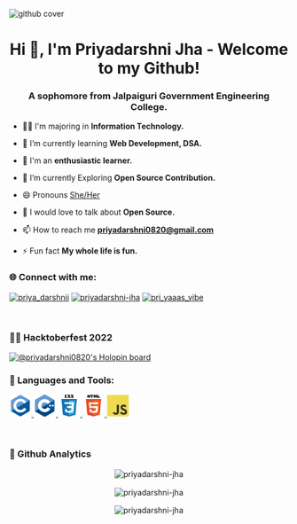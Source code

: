![github cover](https://user-images.githubusercontent.com/112426243/197120845-88a68077-06c1-4033-aca7-0d7e01775fde.jpg)

<h1 align="center">Hi 👋, I'm Priyadarshni Jha - Welcome to my Github!</h1>
<h3 align="center">A sophomore from Jalpaiguri Government Engineering College.</h3>

- 👨‍💻 I'm majoring in **Information Technology.**

- 🌱 I’m currently learning **Web Development, DSA.**

- 👀 I'm an **enthusiastic learner.**

- 🔭 I’m currently Exploring **Open Source Contribution.**

- 😄 Pronouns [She/Her](She/Her)

- 💬 I would love to talk about **Open Source.**

- 📫 How to reach me **priyadarshni0820@gmail.com**

- ⚡ Fun fact **My whole life is fun.**

<h3 align="left">
🌐 Connect with me:</h3>
<p align="left">
<a href="https://twitter.com/priya_darshnii" target="blank"><img align="center" src="https://raw.githubusercontent.com/rahuldkjain/github-profile-readme-generator/master/src/images/icons/Social/twitter.svg" alt="priya_darshnii" height="30" width="40" /></a>
<a href="https://linkedin.com/in/priyadarshni-jha" target="blank"><img align="center" src="https://raw.githubusercontent.com/rahuldkjain/github-profile-readme-generator/master/src/images/icons/Social/linked-in-alt.svg" alt="priyadarshni-jha" height="30" width="40" /></a>
<a href="https://instagram.com/pri_yaaas_vibe" target="blank"><img align="center" src="https://raw.githubusercontent.com/rahuldkjain/github-profile-readme-generator/master/src/images/icons/Social/instagram.svg" alt="pri_yaaas_vibe" height="30" width="40" /></a>
</p>
 <br>
<h3> 🧑‍💻 Hacktoberfest 2022 </h3>

[![@priyadarshni0820's Holopin board](https://holopin.me/priyadarshni0820)](https://holopin.io/@priyadarshni0820)

<h3 align="left">🎯 Languages and Tools:</h3>

<p align="left"> <a href="https://www.cprogramming.com/" target="_blank" rel="noreferrer"> <img src="https://raw.githubusercontent.com/devicons/devicon/master/icons/c/c-original.svg" alt="c" width="40" height="40"/> </a> <a href="https://www.w3schools.com/cpp/" target="_blank" rel="noreferrer"> <img src="https://raw.githubusercontent.com/devicons/devicon/master/icons/cplusplus/cplusplus-original.svg" alt="cplusplus" width="40" height="40"/> </a> <a href="https://www.w3schools.com/css/" target="_blank" rel="noreferrer"> <img src="https://raw.githubusercontent.com/devicons/devicon/master/icons/css3/css3-original-wordmark.svg" alt="css3" width="40" height="40"/> </a> <a href="https://www.w3.org/html/" target="_blank" rel="noreferrer"> <img src="https://raw.githubusercontent.com/devicons/devicon/master/icons/html5/html5-original-wordmark.svg" alt="html5" width="40" height="40"/> </a> <a href="https://developer.mozilla.org/en-US/docs/Web/JavaScript" target="_blank" rel="noreferrer"> <img src="https://raw.githubusercontent.com/devicons/devicon/master/icons/javascript/javascript-original.svg" alt="javascript" width="40" height="40"/> </a> </p>
<br>
  <h3>📶 Github Analytics</h3>

<p align="center"><img align="center" src="https://github-readme-stats.vercel.app/api/top-langs?username=priyadarshni-jha&show_icons=true&locale=en&layout=compact" alt="priyadarshni-jha" /></p>

<p align="center"><img align="center" height="150em" src="https://github-readme-stats.vercel.app/api?username=priyadarshni-jha&show_icons=true&locale=en" alt="priyadarshni-jha" /></p>

<p align="center"><img align="center" height="150em" src="https://github-readme-streak-stats.herokuapp.com/?user=priyadarshni-jha&" alt="priyadarshni-jha" /></p>
